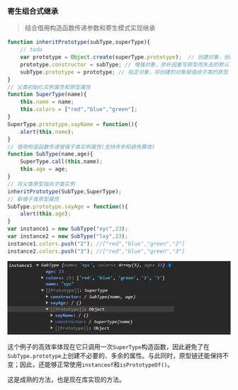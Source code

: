 ### 寄生组合式继承  
> 结合借用构造函数传递参数和寄生模式实现继承   

```javascript  
function inheritPrototype(subType,superType){
    // todo   
    var prototype = Object.create(superType.prototype);  // 创建对象，创建父类原型的一个副本  
    prototype.constructor = subType; // 增强对象，弥补因重写原型而失去的默认`constructor`属性   
    subType.prototype = prototype; // 指定对象，将创建的对象赋值给子类的原型     
}
// 父类初始化实例属性和原型属性  
function SuperType(name){
    this.name = name;
    this.colors = ["red","blue","green"];  
}
SuperType.prototype.sayName = function(){
    alert(this.name);
}
// 借用构造函数传递增强子类实例属性(支持传参和避免篡改)  
function SubType(name,age){
    SuperType.call(this,name);
    this.age = age;
}
// 将父类原型指向子类实例  
inheritPrototype(SubType,SuperType);
// 新增子类原型属性  
SubType.prototype.sayAge = function(){
    alert(this.age);
}
var instance1 = new SubType("xyc",23);
var instance2 = new SubType("lxy",23);  
instance1.colors.push("2"); //["red","blue","green","2"]
instance2.colors.push("3"); //["red","blue","green","3"]
```
![alt text](image.png)  

这个例子的高效率体现在它只调用一次`SuperType`构造函数，因此避免了在`SubType.prototype`上创建不必要的、多余的属性。与此同时，原型链还能保持不变；因此，还能够正常使用`instanceof`和`isPrototypeOf()`。  

这是成熟的方法，也是现在库实现的方法。  


